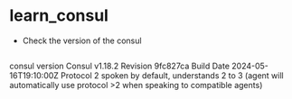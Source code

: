 # learn_consul
* Check the version of the consul
  ```bash
consul version 
Consul v1.18.2
Revision 9fc827ca
Build Date 2024-05-16T19:10:00Z
Protocol 2 spoken by default, understands 2 to 3 (agent will automatically use protocol >2 when speaking to compatible agents)
```
